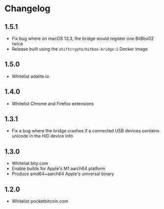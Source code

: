 # Changelog

## 1.5.1
- Fix bug where on macOS 13.3, the bridge would register one BitBox02 twice
- Release built using the `shiftcrypto/bitbox-bridge:1` Docker image

## 1.5.0

- Whitelist adalite.io

## 1.4.0

- Whitelist Chrome and Firefox extensions

## 1.3.1

- Fix a bug where the bridge crashes if a connected USB devices contains unicode in the HID device info

## 1.3.0
- Whitelist bity.com
- Enable builds for Apple's M1 aarch64 platform
- Produce amd64+aarch64 Apple's universal binary

## 1.2.0
- Whitelist pocketbitcoin.com
